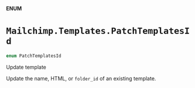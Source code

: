**ENUM**

# `Mailchimp.Templates.PatchTemplatesId`

```swift
enum PatchTemplatesId
```

Update template

Update the name, HTML, or `folder_id` of an existing template.
